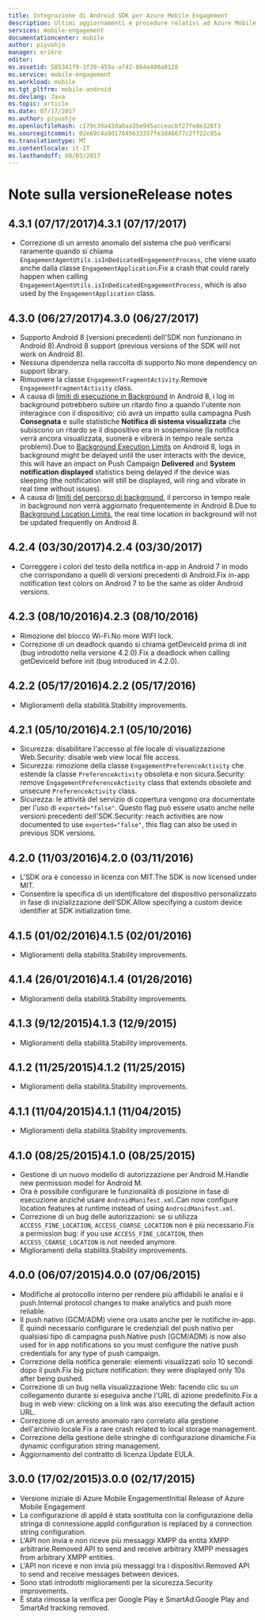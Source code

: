 ```yaml
---
title: Integrazione di Android SDK per Azure Mobile Engagement
description: Ultimi aggiornamenti e procedure relativi ad Azure Mobile Engagement SDK per Android
services: mobile-engagement
documentationcenter: mobile
author: piyushjo
manager: erikre
editor: 
ms.assetid: 585341f9-3f39-459a-af42-864e400a0128
ms.service: mobile-engagement
ms.workload: mobile
ms.tgt_pltfrm: mobile-android
ms.devlang: Java
ms.topic: article
ms.date: 07/17/2017
ms.author: piyushjo
ms.openlocfilehash: c179c39a43da0aa35e945acceacbf27fe8e328f3
ms.sourcegitcommit: 02e69c4a9d17645633357fe3d46677c2ff22c85a
ms.translationtype: MT
ms.contentlocale: it-IT
ms.lasthandoff: 08/03/2017
---
```

# <a name="release-notes"></a><span data-ttu-id="d1985-103">Note sulla versione</span><span class="sxs-lookup"><span data-stu-id="d1985-103">Release notes</span></span>

## <a name="431-07172017"></a><span data-ttu-id="d1985-104">4.3.1 (07/17/2017)</span><span class="sxs-lookup"><span data-stu-id="d1985-104">4.3.1 (07/17/2017)</span></span>
* <span data-ttu-id="d1985-105">Correzione di un arresto anomalo del sistema che può verificarsi raramente quando si chiama `EngagementAgentUtils.isInDedicatedEngagementProcess`, che viene usato anche dalla classe `EngagementApplication`.</span><span class="sxs-lookup"><span data-stu-id="d1985-105">Fix a crash that could rarely happen when calling `EngagementAgentUtils.isInDedicatedEngagementProcess`, which is also used by the `EngagementApplication` class.</span></span>

## <a name="430-06272017"></a><span data-ttu-id="d1985-106">4.3.0 (06/27/2017)</span><span class="sxs-lookup"><span data-stu-id="d1985-106">4.3.0 (06/27/2017)</span></span>
* <span data-ttu-id="d1985-107">Supporto Android 8 (versioni precedenti dell'SDK non funzionano in Android 8).</span><span class="sxs-lookup"><span data-stu-id="d1985-107">Android 8 support (previous versions of the SDK will not work on Android 8).</span></span>
* <span data-ttu-id="d1985-108">Nessuna dipendenza nella raccolta di supporto.</span><span class="sxs-lookup"><span data-stu-id="d1985-108">No more dependency on support library.</span></span>
* <span data-ttu-id="d1985-109">Rimuovere la classe `EngagementFragmentActivity`.</span><span class="sxs-lookup"><span data-stu-id="d1985-109">Remove `EngagementFragmentActivity` class.</span></span>
* <span data-ttu-id="d1985-110">A causa di [limiti di esecuzione in Background](https://developer.android.com/preview/features/background.html) in Android 8, i log in background potrebbero subire un ritardo fino a quando l'utente non interagisce con il dispositivo; ciò avrà un impatto sulla campagna Push **Consegnata** e sulle statistiche **Notifica di sistema visualizzata** che subiscono un ritardo se il dispositivo era in sospensione (la notifica verrà ancora visualizzata, suonerà e vibrerà in tempo reale senza problemi).</span><span class="sxs-lookup"><span data-stu-id="d1985-110">Due to [Background Execution Limits](https://developer.android.com/preview/features/background.html) on Android 8, logs in background might be delayed until the user interacts with the device, this will have an impact on Push Campaign **Delivered** and **System notification displayed** statistics being delayed if the device was sleeping (the notification will still be displayed, will ring and vibrate in real time without issues).</span></span>
* <span data-ttu-id="d1985-111">A causa di [limiti del percorso di background](https://developer.android.com/preview/features/background-location-limits.html), il percorso in tempo reale in background non verrà aggiornato frequentemente in Android 8.</span><span class="sxs-lookup"><span data-stu-id="d1985-111">Due to [Background Location Limits](https://developer.android.com/preview/features/background-location-limits.html), the real time location in background will not be updated frequently on Android 8.</span></span>

## <a name="424-03302017"></a><span data-ttu-id="d1985-112">4.2.4 (03/30/2017)</span><span class="sxs-lookup"><span data-stu-id="d1985-112">4.2.4 (03/30/2017)</span></span>
* <span data-ttu-id="d1985-113">Correggere i colori del testo della notifica in-app in Android 7 in modo che corrispondano a quelli di versioni precedenti di Android.</span><span class="sxs-lookup"><span data-stu-id="d1985-113">Fix in-app notification text colors on Android 7 to be the same as older Android versions.</span></span>

## <a name="423-08102016"></a><span data-ttu-id="d1985-114">4.2.3 (08/10/2016)</span><span class="sxs-lookup"><span data-stu-id="d1985-114">4.2.3 (08/10/2016)</span></span>
* <span data-ttu-id="d1985-115">Rimozione del blocco Wi-Fi.</span><span class="sxs-lookup"><span data-stu-id="d1985-115">No more WIFI lock.</span></span>
* <span data-ttu-id="d1985-116">Correzione di un deadlock quando si chiama getDeviceId prima di init (bug introdotto nella versione 4.2.0).</span><span class="sxs-lookup"><span data-stu-id="d1985-116">Fix a deadlock when calling getDeviceId before init (bug introduced in 4.2.0).</span></span>

## <a name="422-05172016"></a><span data-ttu-id="d1985-117">4.2.2 (05/17/2016)</span><span class="sxs-lookup"><span data-stu-id="d1985-117">4.2.2 (05/17/2016)</span></span>
* <span data-ttu-id="d1985-118">Miglioramenti della stabilità.</span><span class="sxs-lookup"><span data-stu-id="d1985-118">Stability improvements.</span></span>

## <a name="421-05102016"></a><span data-ttu-id="d1985-119">4.2.1 (05/10/2016)</span><span class="sxs-lookup"><span data-stu-id="d1985-119">4.2.1 (05/10/2016)</span></span>
* <span data-ttu-id="d1985-120">Sicurezza: disabilitare l'accesso al file locale di visualizzazione Web.</span><span class="sxs-lookup"><span data-stu-id="d1985-120">Security: disable web view local file access.</span></span>
* <span data-ttu-id="d1985-121">Sicurezza: rimozione della classe `EngagementPreferenceActivity` che estende la classe `PreferenceActivity` obsoleta e non sicura.</span><span class="sxs-lookup"><span data-stu-id="d1985-121">Security: remove `EngagementPreferenceActivity` class that extends obsolete and unsecure `PreferenceActivity` class.</span></span>
* <span data-ttu-id="d1985-122">Sicurezza: le attività del servizio di copertura vengono ora documentate per l'uso di `exported="false"`. Questo flag può essere usato anche nelle versioni precedenti dell'SDK.</span><span class="sxs-lookup"><span data-stu-id="d1985-122">Security: reach activities are now documented to use `exported="false"`, this flag can also be used in previous SDK versions.</span></span>

## <a name="420-03112016"></a><span data-ttu-id="d1985-123">4.2.0 (11/03/2016)</span><span class="sxs-lookup"><span data-stu-id="d1985-123">4.2.0 (03/11/2016)</span></span>
* <span data-ttu-id="d1985-124">L'SDK ora è concesso in licenza con MIT.</span><span class="sxs-lookup"><span data-stu-id="d1985-124">The SDK is now licensed under MIT.</span></span>
* <span data-ttu-id="d1985-125">Consentire la specifica di un identificatore del dispositivo personalizzato in fase di inizializzazione dell'SDK.</span><span class="sxs-lookup"><span data-stu-id="d1985-125">Allow specifying a custom device identifier at SDK initialization time.</span></span>

## <a name="415-02012016"></a><span data-ttu-id="d1985-126">4.1.5 (01/02/2016)</span><span class="sxs-lookup"><span data-stu-id="d1985-126">4.1.5 (02/01/2016)</span></span>
* <span data-ttu-id="d1985-127">Miglioramenti della stabilità.</span><span class="sxs-lookup"><span data-stu-id="d1985-127">Stability improvements.</span></span>

## <a name="414-01262016"></a><span data-ttu-id="d1985-128">4.1.4 (26/01/2016)</span><span class="sxs-lookup"><span data-stu-id="d1985-128">4.1.4 (01/26/2016)</span></span>
* <span data-ttu-id="d1985-129">Miglioramenti della stabilità.</span><span class="sxs-lookup"><span data-stu-id="d1985-129">Stability improvements.</span></span>

## <a name="413-1292015"></a><span data-ttu-id="d1985-130">4.1.3 (9/12/2015)</span><span class="sxs-lookup"><span data-stu-id="d1985-130">4.1.3 (12/9/2015)</span></span>
* <span data-ttu-id="d1985-131">Miglioramenti della stabilità.</span><span class="sxs-lookup"><span data-stu-id="d1985-131">Stability improvements.</span></span>

## <a name="412-11252015"></a><span data-ttu-id="d1985-132">4.1.2 (11/25/2015)</span><span class="sxs-lookup"><span data-stu-id="d1985-132">4.1.2 (11/25/2015)</span></span>
* <span data-ttu-id="d1985-133">Miglioramenti della stabilità.</span><span class="sxs-lookup"><span data-stu-id="d1985-133">Stability improvements.</span></span>

## <a name="411-11042015"></a><span data-ttu-id="d1985-134">4.1.1 (11/04/2015)</span><span class="sxs-lookup"><span data-stu-id="d1985-134">4.1.1 (11/04/2015)</span></span>
* <span data-ttu-id="d1985-135">Miglioramenti della stabilità.</span><span class="sxs-lookup"><span data-stu-id="d1985-135">Stability improvements.</span></span>

## <a name="410-08252015"></a><span data-ttu-id="d1985-136">4.1.0 (08/25/2015)</span><span class="sxs-lookup"><span data-stu-id="d1985-136">4.1.0 (08/25/2015)</span></span>
* <span data-ttu-id="d1985-137">Gestione di un nuovo modello di autorizzazione per Android M.</span><span class="sxs-lookup"><span data-stu-id="d1985-137">Handle new permission model for Android M.</span></span>
* <span data-ttu-id="d1985-138">Ora è possibile configurare le funzionalità di posizione in fase di esecuzione anziché usare `AndroidManifest.xml`.</span><span class="sxs-lookup"><span data-stu-id="d1985-138">Can now configure location features at runtime instead of using  `AndroidManifest.xml`.</span></span>
* <span data-ttu-id="d1985-139">Correzione di un bug delle autorizzazioni: se si utilizza `ACCESS_FINE_LOCATION`, `ACCESS_COARSE_LOCATION` non è più necessario.</span><span class="sxs-lookup"><span data-stu-id="d1985-139">Fix a permission bug: if you use `ACCESS_FINE_LOCATION`, then `ACCESS_COARSE_LOCATION` is not needed anymore.</span></span>
* <span data-ttu-id="d1985-140">Miglioramenti della stabilità.</span><span class="sxs-lookup"><span data-stu-id="d1985-140">Stability improvements.</span></span>

## <a name="400-07062015"></a><span data-ttu-id="d1985-141">4.0.0 (06/07/2015)</span><span class="sxs-lookup"><span data-stu-id="d1985-141">4.0.0 (07/06/2015)</span></span>
* <span data-ttu-id="d1985-142">Modifiche al protocollo interno per rendere più affidabili le analisi e il push.</span><span class="sxs-lookup"><span data-stu-id="d1985-142">Internal protocol changes to make analytics and push more reliable.</span></span>
* <span data-ttu-id="d1985-143">Il push nativo (GCM/ADM) viene ora usato anche per le notifiche in-app. È quindi necessario configurare le credenziali del push nativo per qualsiasi tipo di campagna push.</span><span class="sxs-lookup"><span data-stu-id="d1985-143">Native push (GCM/ADM) is now also used for in app notifications so you must configure the native push credentials for any type of push campaign.</span></span>
* <span data-ttu-id="d1985-144">Correzione della notifica generale: elementi visualizzati solo 10 secondi dopo il push.</span><span class="sxs-lookup"><span data-stu-id="d1985-144">Fix big picture notification: they were displayed only 10s after being pushed.</span></span>
* <span data-ttu-id="d1985-145">Correzione di un bug nella visualizzazione Web: facendo clic su un collegamento durante si eseguiva anche l'URL di azione predefinito.</span><span class="sxs-lookup"><span data-stu-id="d1985-145">Fix a bug in web view: clicking on a link was also executing the default action URL.</span></span>
* <span data-ttu-id="d1985-146">Correzione di un arresto anomalo raro correlato alla gestione dell'archivio locale.</span><span class="sxs-lookup"><span data-stu-id="d1985-146">Fix a rare crash related to local storage management.</span></span>
* <span data-ttu-id="d1985-147">Correzione della gestione delle stringhe di configurazione dinamiche.</span><span class="sxs-lookup"><span data-stu-id="d1985-147">Fix dynamic configuration string management.</span></span>
* <span data-ttu-id="d1985-148">Aggiornamento del contratto di licenza.</span><span class="sxs-lookup"><span data-stu-id="d1985-148">Update EULA.</span></span>

## <a name="300-02172015"></a><span data-ttu-id="d1985-149">3.0.0 (17/02/2015)</span><span class="sxs-lookup"><span data-stu-id="d1985-149">3.0.0 (02/17/2015)</span></span>
* <span data-ttu-id="d1985-150">Versione iniziale di Azure Mobile Engagement</span><span class="sxs-lookup"><span data-stu-id="d1985-150">Initial Release of Azure Mobile Engagement</span></span>
* <span data-ttu-id="d1985-151">La configurazione di appId è stata sostituita con la configurazione della stringa di connessione.</span><span class="sxs-lookup"><span data-stu-id="d1985-151">appId configuration is replaced by a connection string configuration.</span></span>
* <span data-ttu-id="d1985-152">L'API non invia e non riceve più messaggi XMPP da entità XMPP arbitrarie.</span><span class="sxs-lookup"><span data-stu-id="d1985-152">Removed API to send and receive arbitrary XMPP messages from arbitrary XMPP entities.</span></span>
* <span data-ttu-id="d1985-153">L'API non riceve e non invia più messaggi tra i dispositivi.</span><span class="sxs-lookup"><span data-stu-id="d1985-153">Removed API to send and receive messages between devices.</span></span>
* <span data-ttu-id="d1985-154">Sono stati introdotti miglioramenti per la sicurezza.</span><span class="sxs-lookup"><span data-stu-id="d1985-154">Security improvements.</span></span>
* <span data-ttu-id="d1985-155">È stata rimossa la verifica per Google Play e SmartAd.</span><span class="sxs-lookup"><span data-stu-id="d1985-155">Google Play and SmartAd tracking removed.</span></span>

